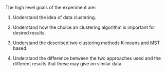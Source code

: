 The high level goals of the experiment are:

 1. Understand the idea of data clustering.
   
 2. Understand how the choice an clustering algorithm is important for desired results.
   
 3. Understand the described two clustering methods K-means and MST based.
   
 4. Understand the difference between the two approaches used and the different results that these may give on similar data.

